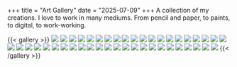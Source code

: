 +++
title = "Art Gallery"
date = "2025-07-09"
+++
A collection of my creations. I love to work in many mediums. From pencil and paper, to paints, to digital, to work-working.

{{< gallery >}}
  <img src="gallery/ufo.jpg" class="grid-w50 md:grid-w33 xl:grid-w25" />
  <img src="gallery/01.jpg" class="grid-w50 md:grid-w33 xl:grid-w25" />
  <img src="gallery/07.jpg" class="grid-w50 md:grid-w33 xl:grid-w25" />
  <img src="gallery/05.jpg" class="grid-w50 md:grid-w33 xl:grid-w25" />
  <img src="gallery/04.jpg" class="grid-w50 md:grid-w33 xl:grid-w25" />
  <img src="gallery/06.jpg" class="grid-w50 md:grid-w33 xl:grid-w25" />
  <img src="gallery/08.jpg" class="grid-w50 md:grid-w33 xl:grid-w25" />
  <img src="gallery/09.jpg" class="grid-w50 md:grid-w33 xl:grid-w25" />
  <img src="gallery/02.jpg" class="grid-w50 md:grid-w33 xl:grid-w25" />
  <img src="gallery/010.jpg" class="grid-w50 md:grid-w33 xl:grid-w25" />
  <img src="gallery/011.jpg" class="grid-w50 md:grid-w33 xl:grid-w25" />
  <img src="gallery/012.jpg" class="grid-w50 md:grid-w33 xl:grid-w25" />
  <img src="gallery/013.jpg" class="grid-w50 md:grid-w33 xl:grid-w25" />
  <img src="gallery/014.jpg" class="grid-w50 md:grid-w33 xl:grid-w25" />
  <img src="gallery/015.jpg" class="grid-w50 md:grid-w33 xl:grid-w25" />
  <img src="gallery/016.jpg" class="grid-w50 md:grid-w33 xl:grid-w25" />
  <img src="gallery/017.jpg" class="grid-w50 md:grid-w33 xl:grid-w25" />
  <img src="gallery/018.jpg" class="grid-w50 md:grid-w33 xl:grid-w25" />
  <img src="gallery/019.jpg" class="grid-w50 md:grid-w33 xl:grid-w25" />
  <img src="gallery/020.jpg" class="grid-w50 md:grid-w33 xl:grid-w25" />
  <img src="gallery/021.jpg" class="grid-w50 md:grid-w33 xl:grid-w25" />
  <img src="gallery/022.jpg" class="grid-w50 md:grid-w33 xl:grid-w25" />
  <img src="gallery/023.jpg" class="grid-w50 md:grid-w33 xl:grid-w25" />
  <img src="gallery/024.jpg" class="grid-w50 md:grid-w33 xl:grid-w25" />
  <img src="gallery/025.jpg" class="grid-w50 md:grid-w33 xl:grid-w25" />
  <img src="gallery/026.jpg" class="grid-w50 md:grid-w33 xl:grid-w25" />
  <img src="gallery/027.jpg" class="grid-w50 md:grid-w33 xl:grid-w25" />
  <img src="gallery/028.jpg" class="grid-w50 md:grid-w33 xl:grid-w25" />
  <img src="gallery/029.jpg" class="grid-w50 md:grid-w33 xl:grid-w25" />
  <img src="gallery/030.jpg" class="grid-w50 md:grid-w33 xl:grid-w25" />
  <img src="gallery/031.jpg" class="grid-w50 md:grid-w33 xl:grid-w25" />
  <img src="gallery/032.jpg" class="grid-w50 md:grid-w33 xl:grid-w25" />
  <img src="gallery/033.jpg" class="grid-w50 md:grid-w33 xl:grid-w25" />
  <img src="gallery/034.jpg" class="grid-w50 md:grid-w33 xl:grid-w25" />
  <img src="gallery/035.jpg" class="grid-w50 md:grid-w33 xl:grid-w25" />
  <img src="gallery/036.jpg" class="grid-w50 md:grid-w33 xl:grid-w25" />
  <img src="gallery/037.jpg" class="grid-w50 md:grid-w33 xl:grid-w25" />
  <img src="gallery/03.jpg" class="grid-w50 md:grid-w33 xl:grid-w25" />
  <img src="gallery/038.jpg" class="grid-w50 md:grid-w33 xl:grid-w25" />
  <img src="gallery/039.jpg" class="grid-w50 md:grid-w33 xl:grid-w25" />
  <img src="gallery/040.jpg" class="grid-w50 md:grid-w33 xl:grid-w25" />
  <img src="gallery/041.jpg" class="grid-w50 md:grid-w33 xl:grid-w25" />
  <img src="gallery/042.jpg" class="grid-w50 md:grid-w33 xl:grid-w25" />
  <img src="gallery/043.jpg" class="grid-w50 md:grid-w33 xl:grid-w25" />
{{< /gallery >}}